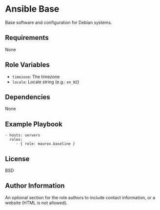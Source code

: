 Ansible Base
============

Base software and configuration for Debian systems.

Requirements
------------

None

Role Variables
--------------

- `timezone`: The timezone
- `locale`: Locale string (e.g.: `en_NZ`)

Dependencies
------------

None

Example Playbook
----------------

    - hosts: servers
      roles:
         - { role: maurov.baseline }

License
-------

BSD

Author Information
------------------

An optional section for the role authors to include contact information, or a
website (HTML is not allowed).
